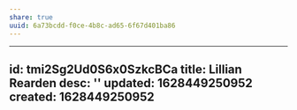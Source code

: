 ```yaml
---
share: true
uuid: 6a73bcdd-f0ce-4b8c-ad65-6f67d401ba86
---
```

---
id: tmi2Sg2Ud0S6x0SzkcBCa
title: Lillian Rearden
desc: ''
updated: 1628449250952
created: 1628449250952
---

